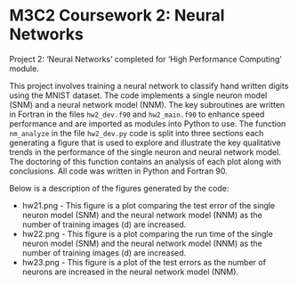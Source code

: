 # M3C2 Coursework 2: Neural Networks

Project 2: ‘Neural Networks’ completed for ‘High Performance Computing’ module.

This project involves training a neural network to classify hand written digits using the MNIST dataset. The code implements a single neuron model (SNM) and a neural network model (NNM). The key subroutines are written in Fortran in the files `hw2_dev.f90` and `hw2_main.f90` to enhance speed performance and are imported as modules into Python to use. The function `nm_analyze` in the file `hw2_dev.py` code is split into three sections each generating a figure that is used to explore and illustrate the key qualitative trends in the performance of the single neuron and neural network model. The doctoring of this function contains an analysis of each plot along with conclusions. All code was written in Python and Fortran 90. 

Below is a description of the figures generated by the code:

- hw21.png - This figure is a plot comparing the test error of the single neuron model (SNM) and the neural network model (NNM) as the number of training images (d) are increased. 
- hw22.png - This figure is a plot comparing the run time of the single neuron model (SNM) and the neural network model (NNM) as the number of training images (d) are increased.
- hw23.png - This figure is a plot of the test errors as the number of neurons are increased in the neural network model (NNM).
